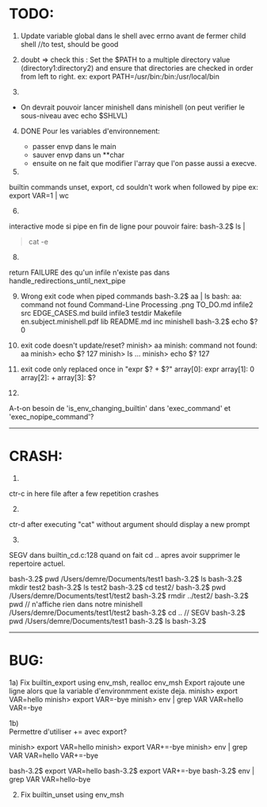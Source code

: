 # TODO:
1) Update variable global dans le shell avec errno avant de fermer child shell //to test, should be good

2) doubt => check this : Set the $PATH to a multiple directory value (directory1:directory2) and ensure that directories are checked in order from left to right.
ex: export PATH=/usr/bin:/bin:/usr/local/bin

3)  
- On devrait pouvoir lancer minishell dans minishell (on peut verifier le sous-niveau avec echo $SHLVL)

4)  DONE
Pour les variables d'environnement:
	- passer envp dans le main
	- sauver envp dans un **char
	- ensuite on ne fait que modifier l'array que l'on passe aussi a execve.

5)  
builtin commands unset, export, cd souldn't work when followed by pipe
ex: export VAR=1 | wc

6)  
interactive mode si pipe en fin de ligne pour pouvoir faire:
bash-3.2$ ls |
> cat -e

8)  
return FAILURE des qu'un infile n'existe pas dans handle_redirections_until_next_pipe

9)  Wrong exit code when piped commands
bash-3.2$ aa | ls
bash: aa: command not found
Command-Line Processing .png	TO_DO.md			infile2				src
EDGE_CASES.md			build				infile3				testdir
Makefile			en.subject.minishell.pdf	lib
README.md			inc				minishell
bash-3.2$ echo $?
0

10)  exit code doesn't update/reset?
minish> aa
minish: command not found: aa
minish> echo $?
127
minish> ls
...
minish> echo $?
127

11) exit code only replaced once in "expr $? + $?"
array[0]: expr
array[1]: 0
array[2]: +
array[3]: $?

12)  
A-t-on besoin de 'is_env_changing_builtin' dans 'exec_command' et 'exec_nopipe_command'?

--------

# CRASH:
1)  
ctr-c in here file after a few repetition crashes

2) 
ctr-d after executing "cat" without argument should display a new prompt

3)  
SEGV dans builtin_cd.c:128 quand on fait cd .. apres avoir supprimer le repertoire actuel. 

bash-3.2$ pwd
/Users/demre/Documents/test1
bash-3.2$ ls
bash-3.2$ mkdir test2
bash-3.2$ ls
test2
bash-3.2$ cd test2/
bash-3.2$ pwd
/Users/demre/Documents/test1/test2
bash-3.2$ rmdir ../test2/
bash-3.2$ pwd							// n'affiche rien dans notre minishell
/Users/demre/Documents/test1/test2
bash-3.2$ cd ..							// SEGV
bash-3.2$ pwd
/Users/demre/Documents/test1
bash-3.2$ ls
bash-3.2$

--------

# BUG:

1a)  Fix builtin_export using env_msh, realloc env_msh
Export rajoute une ligne alors que la variable d'environmment existe deja.
minish> export VAR=hello
minish> export VAR=-bye
minish> env | grep VAR
VAR=hello
VAR=-bye

1b)  
Permettre d'utiliser += avec export?

minish> export VAR=hello
minish> export VAR+=-bye
minish> env | grep VAR
VAR=hello
VAR+=-bye

bash-3.2$ export VAR=hello
bash-3.2$ export VAR+=-bye
bash-3.2$ env | grep VAR
VAR=hello-bye

2)  Fix builtin_unset using env_msh
